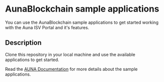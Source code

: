 # AunaBlockchain sample applications

You can use the AunaBlockchain sample applications to get started working with the Auna ISV Portal and it's features.

## Description

Clone this repository in your local machine and use the available applications to get started.

Read the [AUNA Documentation](https://portal.aunablockchain.com/docs/) for more details about the sample applications.